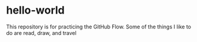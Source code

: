 # hello-world
This repository is for practicing the GitHub Flow.
Some of the things I like to do are read, draw, and travel
